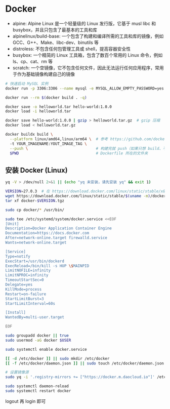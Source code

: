 # Docker

* alpine: Alpine Linux 是一个轻量级的 Linux 发行版，它基于 musl libc 和 busybox，并且只包含了最基本的工具和库
* alpinelinux/build-base: 一个包含了构建和编译所需的工具和库的镜像，例如 GCC、G++、Make、libc-dev、binutils 等
* distroless: 不包含任何包管理工具或 shell，提高容器安全性
* busybox: 一个精简的 Linux 工具箱，包含了数百个常用的 Linux 命令，例如 ls、cp、cat、rm 等
* scratch: 一个空镜像，它不包含任何文件，因此无法运行任何应用程序，常用于作为基础镜像构建自己的镜像

```bash
# 快速启动 MySQL 实例
docker run -p 3306:3306 --name mysql -e MYSQL_ALLOW_EMPTY_PASSWORD=yes -d mysql

docker run --rm $(docker build . -q)

docker save -o helloworld.tar hello-world:1.0.0
docker load -i helloworld.tar

docker save hello-world:1.0.0 | gzip > helloworld.tar.gz  # gzip 压缩
docker load < helloworld.tar.gz

docker buildx build \
  --platform linux/amd64,linux/arm64 \  # 参考 https://github.com/docker-library/official-images#architectures-other-than-amd64
  -t YOUR_IMAGENAME:YOUT_IMAGE_TAG \
  --push \                              # 构建完就 push（如果只想 build、不想 push，就去掉 --push）
  $PWD                                  # Dockerfile 所在的文件夹
```

## 安装 Docker (Linux)

```bash
yq -V > /dev/null 2>&1 || (echo "yq 未安装，请先安装 yq" && exit 1)

VERSION=27.0.3  # 在 https://download.docker.com/linux/static/stable/x86_64/ 中，选择一个 Docker 的版本
wget https://download.docker.com/linux/static/stable/$(uname -m)/docker-$VERSION.tgz
tar xf docker-$VERSION.tgz

sudo cp docker/* /usr/bin/

sudo tee /etc/systemd/system/docker.service <<EOF
[Unit]
Description=Docker Application Container Engine
Documentation=https://docs.docker.com
After=network-online.target firewalld.service
Wants=network-online.target

[Service]
Type=notify
ExecStart=/usr/bin/dockerd
ExecReload=/bin/kill -s HUP \$MAINPID
LimitNOFILE=infinity
LimitNPROC=infinity
TimeoutStartSec=0
Delegate=yes
KillMode=process
Restart=on-failure
StartLimitBurst=3
StartLimitInterval=60s

[Install]
WantedBy=multi-user.target

EOF

sudo groupadd docker || true
sudo usermod -aG docker $USER

sudo systemctl enable docker.service

[[ -d /etc/docker ]] || sudo mkdir /etc/docker
[[ -f /etc/docker/daemon.json ]] || sudo touch /etc/docker/daemon.json

# 设置镜像源
sudo yq -i '.registry-mirrors += ["https://docker.m.daocloud.io"]' /etc/docker/daemon.json

sudo systemctl daemon-reload
sudo systemctl restart docker
```

logout 再 login 即可
